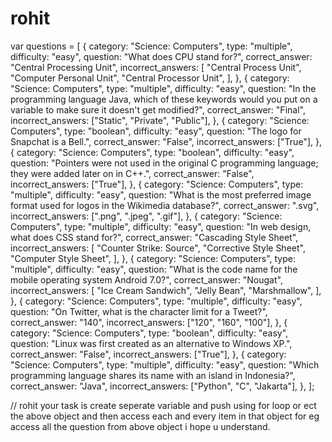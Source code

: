 # rohit
 
var questions = [
    {
      category: "Science: Computers",
      type: "multiple",
      difficulty: "easy",
      question: "What does CPU stand for?",
      correct_answer: "Central Processing Unit",
      incorrect_answers: [
        "Central Process Unit",
        "Computer Personal Unit",
        "Central Processor Unit",
      ],
    },
    {
      category: "Science: Computers",
      type: "multiple",
      difficulty: "easy",
      question:
        "In the programming language Java, which of these keywords would you put on a variable to make sure it doesn&#039;t get modified?",
      correct_answer: "Final",
      incorrect_answers: ["Static", "Private", "Public"],
    },
    {
      category: "Science: Computers",
      type: "boolean",
      difficulty: "easy",
      question: "The logo for Snapchat is a Bell.",
      correct_answer: "False",
      incorrect_answers: ["True"],
    },
    {
      category: "Science: Computers",
      type: "boolean",
      difficulty: "easy",
      question:
        "Pointers were not used in the original C programming language; they were added later on in C++.",
      correct_answer: "False",
      incorrect_answers: ["True"],
    },
    {
      category: "Science: Computers",
      type: "multiple",
      difficulty: "easy",
      question:
        "What is the most preferred image format used for logos in the Wikimedia database?",
      correct_answer: ".svg",
      incorrect_answers: [".png", ".jpeg", ".gif"],
    },
    {
      category: "Science: Computers",
      type: "multiple",
      difficulty: "easy",
      question: "In web design, what does CSS stand for?",
      correct_answer: "Cascading Style Sheet",
      incorrect_answers: [
        "Counter Strike: Source",
        "Corrective Style Sheet",
        "Computer Style Sheet",
      ],
    },
    {
      category: "Science: Computers",
      type: "multiple",
      difficulty: "easy",
      question:
        "What is the code name for the mobile operating system Android 7.0?",
      correct_answer: "Nougat",
      incorrect_answers: [
        "Ice Cream Sandwich",
        "Jelly Bean",
        "Marshmallow",
      ],
    },
    {
      category: "Science: Computers",
      type: "multiple",
      difficulty: "easy",
      question: "On Twitter, what is the character limit for a Tweet?",
      correct_answer: "140",
      incorrect_answers: ["120", "160", "100"],
    },
    {
      category: "Science: Computers",
      type: "boolean",
      difficulty: "easy",
      question: "Linux was first created as an alternative to Windows XP.",
      correct_answer: "False",
      incorrect_answers: ["True"],
    },
    {
      category: "Science: Computers",
      type: "multiple",
      difficulty: "easy",
      question:
        "Which programming language shares its name with an island in Indonesia?",
      correct_answer: "Java",
      incorrect_answers: ["Python", "C", "Jakarta"],
    },
  ];
  
// rohit your task is create seperate variable and push using for loop or ect  the above object and then access each and every  item in that object for eg access all the question from above object i hope u understand.